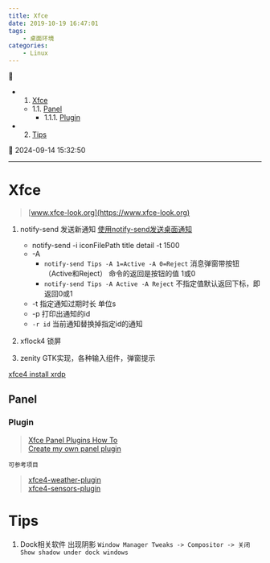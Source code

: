 ```yaml
---
title: Xfce
date: 2019-10-19 16:47:01
tags: 
    - 桌面环境
categories:
    - Linux
---
```


💠

- 1. [Xfce](#xfce)
    - 1.1. [Panel](#panel)
        - 1.1.1. [Plugin](#plugin)
- 2. [Tips](#tips)

💠 2024-09-14 15:32:50
****************************************
# Xfce 
> [www.xfce-look.org](https://www.xfce-look.org)  

1. notify-send 发送新通知 [使用notify-send发送桌面通知](https://blog.csdn.net/lujun9972/article/details/53292620)
    - notify-send -i iconFilePath title detail -t 1500
    - -A 
        - `notify-send Tips -A 1=Active -A 0=Reject` 消息弹窗带按钮（Active和Reject） 命令的返回是按钮的值 1或0
        - `notify-send Tips -A Active -A Reject` 不指定值默认返回下标，即返回0或1
    - -t 指定通知过期时长 单位s
    - -p 打印出通知的id
    - `-r id` 当前通知替换掉指定id的通知

1. xflock4 锁屏
1. zenity GTK实现，各种输入组件，弹窗提示

[xfce4 install xrdp](https://learn.microsoft.com/en-us/azure/virtual-machines/linux/use-remote-desktop?tabs=azure-cli)

## Panel 

### Plugin
> [Xfce Panel Plugins How To](https://wiki.xfce.org/dev/howto/panel_plugins)  
> [Create my own panel plugin](https://askubuntu.com/questions/633952/create-my-own-panel-plugin-xubuntu)  

`可参考项目`
> [xfce4-weather-plugin](https://gitlab.xfce.org/panel-plugins/xfce4-weather-plugin)  
> [xfce4-sensors-plugin](https://launchpad.net/ubuntu/+source/xfce4-sensors-plugin)  

# Tips 
1. Dock相关软件 出现阴影 `Window Manager Tweaks -> Compositor -> 关闭 Show shadow under dock windows`
